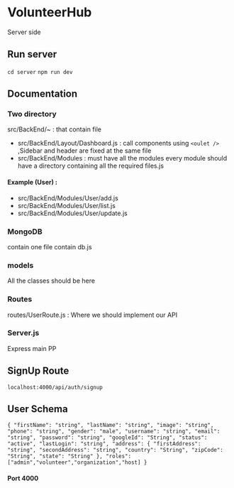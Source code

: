 # VolunteerHub
Server side

## Run server
`cd server`
`npm run dev`

## Documentation
### Two directory 
src/BackEnd/~ : that contain file 
- src/BackEnd/Layout/Dashboard.js : call components using `<oulet />` ,Sidebar and header are fixed at the same file 
- src/BackEnd/Modules : must have all the modules every module should have a directory containing all the required files.js
#### Example (User) :
- src/BackEnd/Modules/User/add.js
- src/BackEnd/Modules/User/list.js
- src/BackEnd/Modules/User/update.js

### MongoDB
contain one file contain db.js 
### models
All the classes should be here
### Routes
routes/UserRoute.js :
Where we should implement our API 

### Server.js
Express main PP

## SignUp Route
 `localhost:4000/api/auth/signup`

## User Schema
`{
    "firstName": "string",
    "lastName": "string",
    "image": "string",
    "phone": "string",
    "gender": "male",
    "username": "string",
    "email": "string",
    "password": "string",
    "googleId": "String",
    "status": "active",
    "lastLogin": "string",
    "address": {
        "firstAddress": "string",
        "secondAddress": "string",
        "country": "String",
        "zipCode": "String",
        "state": "String"
    },
    "roles": ["admin","volunteer","organization","host]
}`

#### Port 4000
